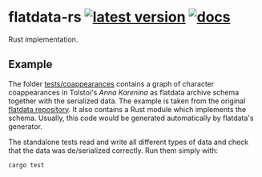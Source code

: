 # flatdata-rs [![latest version]][crates.io] [![docs]][docs.rs]

Rust implementation.

## Example

The folder [tests/coappearances](tests/coappearances) contains a graph of
character coappearances in Tolstoi's _Anna Karenina_ as flatdata archive schema
together with the serialized data. The example is taken from the original
[flatdata repository](https://github.com/heremaps/flatdata). It also contains a
Rust module which implements the schema. Usually, this code would be generated
automatically by flatdata's generator.

The standalone tests read and write all different types of data and check that
the data was de/serialized correctly. Run them simply with:

```shell
cargo test
```

[travis]: https://travis-ci.org/heremaps/flatdata-rs
[travis status]: https://travis-ci.org/heremaps/flatdata-rs.svg?branch=master
[latest version]: https://img.shields.io/crates/v/flatdata.svg
[crates.io]: https://crates.io/crates/flatdata
[docs]: https://docs.rs/flatdata/badge.svg
[docs.rs]: https://docs.rs/flatdata/
[Why flatdata?]: https://github.com/heremaps/flatdata/blob/master/docs/why-flatdata.md
